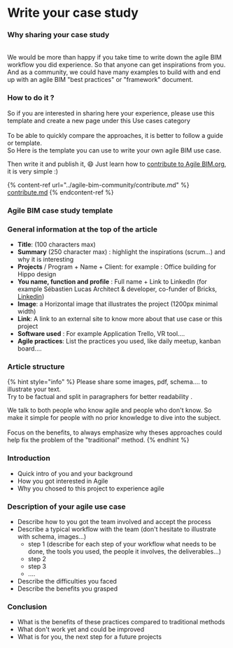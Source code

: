 # Write your case study

### Why sharing your case study

\
We would be more than happy if you take time to write down the agile BIM workflow you did experience. So that anyone can get inspirations from you. And as a community, we could have many examples to build with and end up with an agile BIM "best practices" or "framework" document.&#x20;

### How to do it ?&#x20;

So if you are interested in sharing here your experience, please use this template and create a new page under this Use cases category\
\
To be able to quickly compare the approaches, it is better to follow a guide or template. \
So Here is the template you can use to write your own agile BIM use case.&#x20;

Then write it and publish it, :smile: Just learn how to [contribute to Agile BIM.org](../agile-bim-community/contribute.md), it is very simple :)

{% content-ref url="../agile-bim-community/contribute.md" %}
[contribute.md](../agile-bim-community/contribute.md)
{% endcontent-ref %}

### Agile BIM case study template

### General information at the top of the article

* **Title**: (100 characters max)
* **Summary** (250 character max) : highlight the inspirations (scrum...) and why it is interesting
* **Projects** / Program + Name + Client: for example : Office building for Hippo design &#x20;
* **You name, function and profile** : Full name + Link to LinkedIn (for example Sébastien Lucas Architect & developer, co-funder of Bricks, [Linkedin](https://www.linkedin.com/in/archiref/))
* **Image**: a Horizontal image that illustrates the project (1200px minimal width)
* **Link**: A link to an external site to know more about that use case or this project
* **Software used** : For example Application Trello, VR tool....
* **Agile practices**: List the practices you used, like daily meetup, kanban board....

### Article structure &#x20;

{% hint style="info" %}
Please share some images, pdf, schema.... to illustrate your text. \
Try to be factual and split in paragraphers for better readability .

We talk to both people who know agile and people who don't know. So make it simple for people with no prior knowledge to dive into the subject.\
\
Focus on the benefits, to always emphasize why theses approaches could help fix the problem of the "traditional" method.
{% endhint %}

### Introduction

* Quick intro of you and your background
* How you got interested in Agile
* Why you chosed to this project to experience agile&#x20;

### Description of your agile use case&#x20;

* Describe how to you got the team involved and accept the process
* Describe a typical workflow with the team  (don't hesitate to illustrate with schema, images...)
  * step 1 (describe for each step of your workflow what needs to be done, the tools you used, the people it involves, the deliverables...)
  * step 2
  * step 3
  * ....
* Describe the difficulties you faced&#x20;
* Describe the benefits you grasped&#x20;

### Conclusion

* What is the benefits of these practices compared to traditional methods
* What don't work yet and could be improved
* What is for you, the next step for a future projects

#### &#x20;
